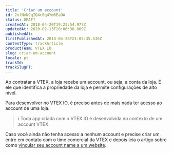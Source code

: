 ```yaml
---
title: 'Criar um account'
id: 2xlNxNCqIQ4c0q4Ym6EaOA
status: DRAFT
createdAt: 2018-04-26T19:23:54.977Z
updatedAt: 2020-02-13T20:06:38.809Z
publishedAt: 
firstPublishedAt: 2018-04-26T21:05:35.530Z
contentType: trackArticle
productTeam: VTEX IO
slug: criar-um-account
locale: pt
trackId: 
trackSlugPT: 
---
```


Ao contratar a VTEX, a loja recebe um account, ou seja, a conta da loja. É ele que identifica a propriedade da loja e permite configurações de alto nível. 

Para desenvolver no VTEX IO, é preciso antes de mais nada ter acesso ao account de uma loja. 

>ℹ️ Toda app criada com o VTEX IO é desenvolvida no contexto de um account VTEX.

Caso você ainda não tenha acesso a nenhum account e precise criar um, entre em contato com o time comercial da VTEX e depois leia o artigo sobre como [vincular seu account name a um website](/pt/tutorial/vincular-um-account-name-a-um-website-binding).
